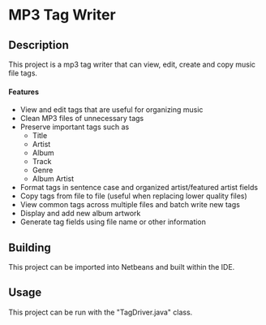 MP3 Tag Writer
==============

## Description
This project is a mp3 tag writer that can view, edit, create and copy music file tags. 

#### Features
* View and edit tags that are useful for organizing music
* Clean MP3 files of unnecessary tags
* Preserve important tags such as
  * Title 
  * Artist
  * Album
  * Track
  * Genre
  * Album Artist
* Format tags in sentence case and organized artist/featured artist fields
* Copy tags from file to file (useful when replacing lower quality files)
* View common tags across multiple files and batch write new tags
* Display and add new album artwork
* Generate tag fields using file name or other information

## Building
This project can be imported into Netbeans and built within the IDE.

## Usage
This project can be run with the "TagDriver.java" class.
